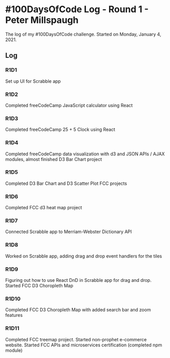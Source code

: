 # #100DaysOfCode Log - Round 1 - Peter Millspaugh

The log of my #100DaysOfCode challenge. Started on Monday, January 4, 2021.

## Log

### R1D1

Set up UI for Scrabble app

### R1D2

Completed freeCodeCamp JavaScript calculator using React

### R1D3

Completed freeCodeCamp 25 + 5 Clock using React

### R1D4

Completed freeCodeCamp data visualization with d3 and JSON APIs / AJAX modules, almost finished D3 Bar Chart project

### R1D5

Completed D3 Bar Chart and D3 Scatter Plot FCC projects

### R1D6

Completed FCC d3 heat map project

### R1D7

Connected Scrabble app to Merriam-Webster Dictionary API

### R1D8

Worked on Scrabble app, adding drag and drop event handlers for the tiles

### R1D9

Figuring out how to use React DnD in Scrabble app for drag and drop. Started FCC D3 Choropleth Map

### R1D10

Completed FCC D3 Choropleth Map with added search bar and zoom features

### R1D11

Completed FCC treemap project. Started non-prophet e-commerce website. Started FCC APIs and microservices certification (completed npm module)
